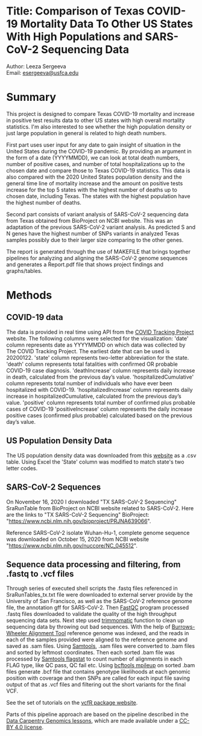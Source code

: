 # Title: Comparison of Texas COVID-19 Mortality Data To Other US States With High Populations and SARS-CoV-2 Sequencing Data

Author: Leeza Sergeeva  
Email: esergeeva@usfca.edu

# Summary

This project is designed to compare Texas COVID-19 mortality and increase in positive test results data to other US states with high overall mortality statistics. I'm also interested to see whether the high population density or just large population in general is related to high death numbers.

First part uses user input for any date to gain insight of situation in the United States during the COVID-19 pandemic. By providing an argument in the form of a date (YYYYMMDD), we can look at total death numbers, number of positive cases, and number of total hospitalizations up to the chosen date and compare those to Texas COVID-19 statistics. This data is also compared with the 2020 United States population density and the general time line of mortality increase and the amount on positive tests increase for the top 5 states with the highest number of deaths up to chosen date, including Texas. The states with the highest population have the highest number of deaths. 

Second part consists of variant analysis of SARS-CoV-2 sequencing data from Texas obtained from BioProject on NCBI website. This was an adaptation of the previous SARS-CoV-2 variant analysis. As predicted S and N genes have the highest number of SNPs variants in analyzed Texas samples possibly due to their larger size comparing to the other genes.

The report is generated through the use of MAKEFILE that brings together pipelines for analyzing and aligning the SARS-CoV-2 genome sequences and generates a Report.pdf file that shows project findings and graphs/tables.

# Methods

## COVID-19 data

The data is provided in real time using API from the [COVID Tracking Project](https://covidtracking.com/data/api) website. The following columns were selected for the visualization:
'date' column represents date as YYYYMMDD on which data was collected by The COVID Tracking Project. The earliest date that can be used is 20200122.
'state' column represents two-letter abbreviation for the state.
'death' column represents total fatalities with confirmed OR probable COVID-19 case diagnosis.
'deathIncrease' column represents daily increase in death, calculated from the previous day’s value.
'hospitalizedCumulative' column represents total number of individuals who have ever been hospitalized with COVID-19.
'hospitalizedIncrease' column represents daily increase in hospitalizedCumulative, calculated from the previous day’s value.
'positive' column represents total number of confirmed plus probable cases of COVID-19 
'positiveIncrease' column represents the daily increase positive cases (confirmed plus probable) calculated based on the previous day’s value.

## US Population Density Data
The US population density data was downloaded from this [website](https://worldpopulationreview.com/state-rankings/state-densities) as a .csv table. Using Excel the 'State' column was modified to match state's two letter codes.

## SARS-CoV-2 Sequences

On November 16, 2020 I downloaded "TX SARS-CoV-2 Sequencing" SraRunTable from BioProject on NCBI website related to SARS-CoV-2. Here are the links to "TX SARS-CoV-2 Sequencing" BioProject: "https://www.ncbi.nlm.nih.gov/bioproject/PRJNA639066".

Reference SARS-CoV-2 isolate Wuhan-Hu-1, complete genome sequence was downloaded on October 15, 2020 from NCBI website "https://www.ncbi.nlm.nih.gov/nuccore/NC_045512".

## Sequence data processing and filtering, from .fastq to .vcf files

Through series of executed shell scripts the .fastq files referenced in SraRunTables_tx.txt file were downloaded to external server provide by the University of San Francisco, as well as the SARS-CoV-2 reference genome file, the annotation gff for SARS-CoV-2. Then [FastQC](https://www.bioinformatics.babraham.ac.uk/projects/fastqc/) program processed .fastq files downloaded to validate the quality of the high throughput sequencing data sets. Next step used [trimmomatic](http://www.usadellab.org/cms/?page=trimmomatic) function to clean up sequencing data by throwing out bad sequences. With the help of [Burrows-Wheeler Alignment Tool](http://bio-bwa.sourceforge.net/bwa.shtml) reference genome was indexed, and the reads in each of the samples provided were aligned to the reference genome and saved as .sam files. Using [Samtools](https://www.htslib.org/), .sam files were converted to .bam files and sorted by leftmost coordinates. Then each sorted .bam file was processed by [Samtools flagstat](https://www.htslib.org/doc/samtools-flagstat.html) to count number of alignments in each FLAG type, like QC pass, QC fail etc. Using [bcftools mpileup](https://samtools.github.io/bcftools/bcftools.html) on sorted .bam files generate .bcf file that contains genotype likelihoods at each genomic position with coverage and then SNPs are called for each input file saving output of that as .vcf files and filtering out the short variants for the final VCF.  

See the set of tutorials on the [vcfR package website](https://knausb.github.io/vcfR_documentation/index.html).

Parts of this pipeline approach are based on the pipeline described in the [Data Carpentry Genomics lessons](https://datacarpentry.org/genomics-workshop/), which are made available under a [CC-BY 4.0 license](https://creativecommons.org/licenses/by/4.0/).
